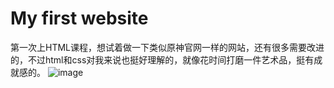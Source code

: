# My first website
第一次上HTML课程，想试着做一下类似原神官网一样的网站，还有很多需要改进的，不过html和css对我来说也挺好理解的，就像花时间打磨一件艺术品，挺有成就感的。
![image](https://github.com/user-attachments/assets/1b125798-8748-4cd4-90d1-5e30fe8234f6)

